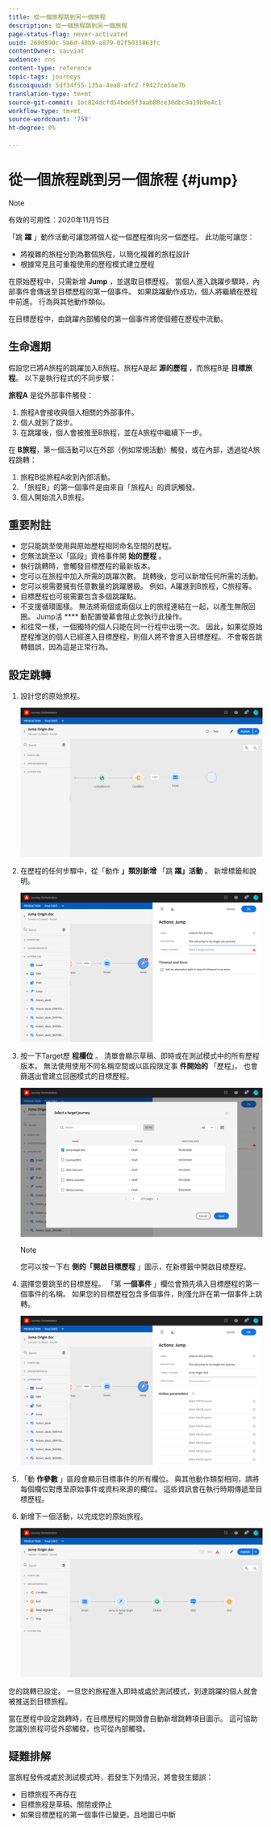 ```yaml
---
title: 從一個旅程跳到另一個旅程
description: 從一個旅程跳到另一個旅程
page-status-flag: never-activated
uuid: 269d590c-5a6d-40b9-a879-02f5033863fc
contentOwner: sauviat
audience: rns
content-type: reference
topic-tags: journeys
discoiquuid: 5df34f55-135a-4ea8-afc2-f9427ce5ae7b
translation-type: tm+mt
source-git-commit: 1ec824dcfd54bde5f3aab80ce30dbc9a19b9e4c1
workflow-type: tm+mt
source-wordcount: '758'
ht-degree: 0%

---
```



# 從一個旅程跳到另一個旅程 {#jump}

>[!NOTE]
>
>有效的可用性：2020年11月15日

「跳 **躍** 」動作活動可讓您將個人從一個歷程推向另一個歷程。 此功能可讓您：

* 將複雜的旅程分割為數個旅程，以簡化複雜的旅程設計
* 根據常見且可重複使用的歷程模式建立歷程

在原始歷程中，只需新增 **Jump** ，並選取目標歷程。 當個人進入跳躍步驟時，內部事件會傳送至目標歷程的第一個事件。 如果跳躍動作成功，個人將繼續在歷程中前進。 行為與其他動作類似。

在目標歷程中，由跳躍內部觸發的第一個事件將使個體在歷程中流動。

## 生命週期

假設您已將A旅程的跳躍加入B旅程。旅程A是起 **源的歷程** ，而旅程B是 **目標旅程**。
以下是執行程式的不同步驟：

**旅程A** 是從外部事件觸發：

1. 旅程A會接收與個人相關的外部事件。
1. 個人就到了跳步。
1. 在跳躍後，個人會被推至B旅程，並在A旅程中繼續下一步。

在 **B旅程**，第一個活動可以在外部（例如常規活動）觸發，或在內部，透過從A旅程跳轉：

1. 旅程B從旅程A收到內部活動。
1. 「旅程B」的第一個事件是由來自「旅程A」的資訊觸發。
1. 個人開始流入B旅程。

## 重要附註

* 您只能跳至使用與原始歷程相同命名空間的歷程。
* 您無法跳至以「區段」資格事件開 **始的歷程** 。
* 執行跳轉時，會觸發目標歷程的最新版本。
* 您可以在旅程中加入所需的跳躍次數。 跳轉後，您可以新增任何所需的活動。
* 您可以視需要擁有任意數量的跳躍層級。 例如，A躍進到B旅程，C旅程等。
* 目標歷程也可視需要包含多個跳躍點。
* 不支援循環圖樣。 無法將兩個或兩個以上的旅程連結在一起，以產生無限回圈。 Jump活 **** 動配置螢幕會阻止您執行此操作。
* 和往常一樣，一個獨特的個人只能在同一行程中出現一次。 因此，如果從原始歷程推送的個人已經進入目標歷程，則個人將不會進入目標歷程。 不會報告跳轉錯誤，因為這是正常行為。

## 設定跳轉

1. 設計您的原始旅程。

   ![](../assets/jump1.png)

1. 在歷程的任何步驟中，從「動作 **」類別新增** 「跳 **躍」活動** 。 新增標籤和說明。

   ![](../assets/jump2.png)

1. 按一下Target歷 **程欄位** 。
清單會顯示草稿、即時或在測試模式中的所有歷程版本。 無法使用使用不同名稱空間或以區段限定事 **件開始的** 「歷程」。 也會篩選出會建立回圈模式的目標歷程。

   ![](../assets/jump3.png)

   >[!NOTE]
   >
   >您可以按一下右 **側的「開啟目標歷程** 」圖示，在新標籤中開啟目標歷程。

1. 選擇您要跳至的目標歷程。
「第 **一個事件** 」欄位會預先填入目標歷程的第一個事件的名稱。 如果您的目標歷程包含多個事件，則僅允許在第一個事件上跳轉。

   ![](../assets/jump4.png)

1. 「動 **作參數** 」區段會顯示目標事件的所有欄位。 與其他動作類型相同，請將每個欄位對應至原始事件或資料來源的欄位。 這些資訊會在執行時期傳遞至目標歷程。
1. 新增下一個活動，以完成您的原始旅程。

   ![](../assets/jump5.png)

您的跳轉已設定。 一旦您的旅程進入即時或處於測試模式，到達跳躍的個人就會被推送到目標旅程。

當在歷程中設定跳轉時，在目標歷程的開頭會自動新增跳轉項目圖示。 這可協助您識別旅程可從外部觸發，也可從內部觸發。

## 疑難排解

當旅程發佈或處於測試模式時，若發生下列情況，將會發生錯誤：
* 目標旅程不再存在
* 目標旅程是草稿、關閉或停止
* 如果目標歷程的第一個事件已變更，且地圖已中斷

